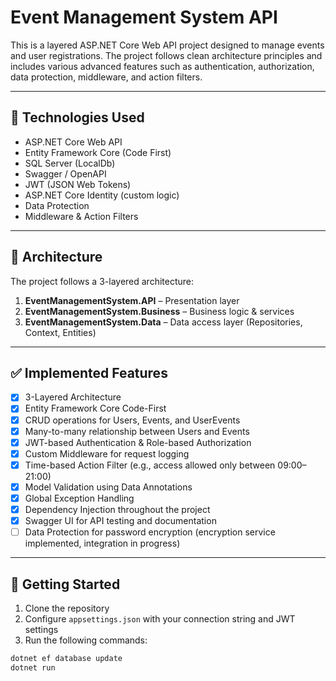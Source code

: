 # Event Management System API

This is a layered ASP.NET Core Web API project designed to manage events and user registrations. The project follows clean architecture principles and includes various advanced features such as authentication, authorization, data protection, middleware, and action filters.

---

## 📌 Technologies Used

- ASP.NET Core Web API
- Entity Framework Core (Code First)
- SQL Server (LocalDb)
- Swagger / OpenAPI
- JWT (JSON Web Tokens)
- ASP.NET Core Identity (custom logic)
- Data Protection
- Middleware & Action Filters

---

## 🧱 Architecture

The project follows a 3-layered architecture:

1. **EventManagementSystem.API** – Presentation layer  
2. **EventManagementSystem.Business** – Business logic & services  
3. **EventManagementSystem.Data** – Data access layer (Repositories, Context, Entities)

---

## ✅ Implemented Features

- [x] 3-Layered Architecture
- [x] Entity Framework Core Code-First
- [x] CRUD operations for Users, Events, and UserEvents
- [x] Many-to-many relationship between Users and Events
- [x] JWT-based Authentication & Role-based Authorization
- [x] Custom Middleware for request logging
- [x] Time-based Action Filter (e.g., access allowed only between 09:00–21:00)
- [x] Model Validation using Data Annotations
- [x] Global Exception Handling
- [x] Dependency Injection throughout the project
- [x] Swagger UI for API testing and documentation
- [ ] Data Protection for password encryption (encryption service implemented, integration in progress)

---

## 🚀 Getting Started

1. Clone the repository  
2. Configure `appsettings.json` with your connection string and JWT settings  
3. Run the following commands:

```bash
dotnet ef database update
dotnet run
